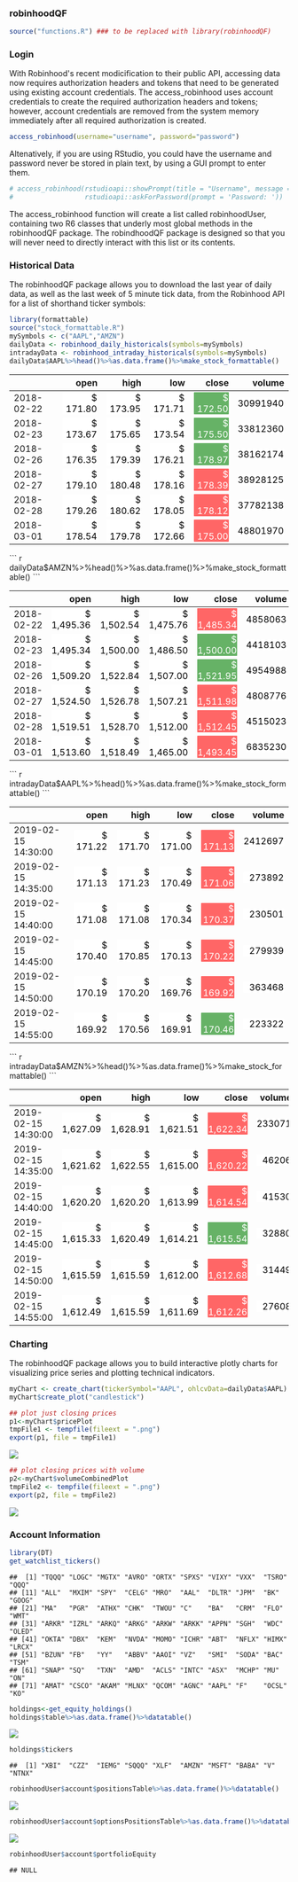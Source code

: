 ### robinhoodQF

``` r
source("functions.R") ### to be replaced with library(robinhoodQF)
```

### Login

With Robinhood's recent modicification to their public API, accessing data now requires authorization headers and tokens that need to be generated using existing account credentials. The access\_robinhood uses account credentials to create the required authorization headers and tokens; however, account credentials are removed from the system memory immediately after all required authorization is created.

``` r
access_robinhood(username="username", password="password")
```

Altenatively, if you are using RStudio, you could have the username and password never be stored in plain text, by using a GUI prompt to enter them.

``` r
# access_robinhood(rstudioapi::showPrompt(title = "Username", message = "Username", default = ""),
#                  rstudioapi::askForPassword(prompt = 'Password: '))
```

The access\_robinhood function will create a list called robinhoodUser, containing two R6 classes that underly most global methods in the robinhoodQF package. The robindhoodQF package is designed so that you will never need to directly interact with this list or its contents.

### Historical Data

The robinhoodQF package allows you to download the last year of daily data, as well as the last week of 5 minute tick data, from the Robinhood API for a list of shorthand ticker symbols:

``` r
library(formattable)
source("stock_formattable.R")
mySymbols <- c("AAPL","AMZN")
dailyData <- robinhood_daily_historicals(symbols=mySymbols)
intradayData <- robinhood_intraday_historicals(symbols=mySymbols)
dailyData$AAPL%>%head()%>%as.data.frame()%>%make_stock_formattable()
```

<table class="table table-condensed">
<thead>
<tr>
<th style="text-align:left;">
</th>
<th style="text-align:right;">
open
</th>
<th style="text-align:right;">
high
</th>
<th style="text-align:right;">
low
</th>
<th style="text-align:right;">
close
</th>
<th style="text-align:right;">
volume
</th>
</tr>
</thead>
<tbody>
<tr>
<td style="text-align:left;">
2018-02-22
</td>
<td style="text-align:right;">
<span style="display: block; border-radius: 1px; padding-right: 1px; color: black; background-color: white">$ 171.80</span>
</td>
<td style="text-align:right;">
<span style="display: block; border-radius: 1px; padding-right: 1px; color: black; background-color: white">$ 173.95</span>
</td>
<td style="text-align:right;">
<span style="display: block; border-radius: 1px; padding-right: 1px; color: black; background-color: white">$ 171.71</span>
</td>
<td style="text-align:right;">
<span style="display: block; border-radius: 1px; padding-right: 1px; color: white; background-color: #66b266">$ 172.50</span>
</td>
<td style="text-align:right;">
<span style="display: block; border-radius: 1px; padding-right: 1px; color: black; background-color: white">30991940</span>
</td>
</tr>
<tr>
<td style="text-align:left;">
2018-02-23
</td>
<td style="text-align:right;">
<span style="display: block; border-radius: 1px; padding-right: 1px; color: black; background-color: white">$ 173.67</span>
</td>
<td style="text-align:right;">
<span style="display: block; border-radius: 1px; padding-right: 1px; color: black; background-color: white">$ 175.65</span>
</td>
<td style="text-align:right;">
<span style="display: block; border-radius: 1px; padding-right: 1px; color: black; background-color: white">$ 173.54</span>
</td>
<td style="text-align:right;">
<span style="display: block; border-radius: 1px; padding-right: 1px; color: white; background-color: #66b266">$ 175.50</span>
</td>
<td style="text-align:right;">
<span style="display: block; border-radius: 1px; padding-right: 1px; color: black; background-color: white">33812360</span>
</td>
</tr>
<tr>
<td style="text-align:left;">
2018-02-26
</td>
<td style="text-align:right;">
<span style="display: block; border-radius: 1px; padding-right: 1px; color: black; background-color: white">$ 176.35</span>
</td>
<td style="text-align:right;">
<span style="display: block; border-radius: 1px; padding-right: 1px; color: black; background-color: white">$ 179.39</span>
</td>
<td style="text-align:right;">
<span style="display: block; border-radius: 1px; padding-right: 1px; color: black; background-color: white">$ 176.21</span>
</td>
<td style="text-align:right;">
<span style="display: block; border-radius: 1px; padding-right: 1px; color: white; background-color: #66b266">$ 178.97</span>
</td>
<td style="text-align:right;">
<span style="display: block; border-radius: 1px; padding-right: 1px; color: black; background-color: white">38162174</span>
</td>
</tr>
<tr>
<td style="text-align:left;">
2018-02-27
</td>
<td style="text-align:right;">
<span style="display: block; border-radius: 1px; padding-right: 1px; color: black; background-color: white">$ 179.10</span>
</td>
<td style="text-align:right;">
<span style="display: block; border-radius: 1px; padding-right: 1px; color: black; background-color: white">$ 180.48</span>
</td>
<td style="text-align:right;">
<span style="display: block; border-radius: 1px; padding-right: 1px; color: black; background-color: white">$ 178.16</span>
</td>
<td style="text-align:right;">
<span style="display: block; border-radius: 1px; padding-right: 1px; color: white; background-color: #FF6666">$ 178.39</span>
</td>
<td style="text-align:right;">
<span style="display: block; border-radius: 1px; padding-right: 1px; color: black; background-color: white">38928125</span>
</td>
</tr>
<tr>
<td style="text-align:left;">
2018-02-28
</td>
<td style="text-align:right;">
<span style="display: block; border-radius: 1px; padding-right: 1px; color: black; background-color: white">$ 179.26</span>
</td>
<td style="text-align:right;">
<span style="display: block; border-radius: 1px; padding-right: 1px; color: black; background-color: white">$ 180.62</span>
</td>
<td style="text-align:right;">
<span style="display: block; border-radius: 1px; padding-right: 1px; color: black; background-color: white">$ 178.05</span>
</td>
<td style="text-align:right;">
<span style="display: block; border-radius: 1px; padding-right: 1px; color: white; background-color: #FF6666">$ 178.12</span>
</td>
<td style="text-align:right;">
<span style="display: block; border-radius: 1px; padding-right: 1px; color: black; background-color: white">37782138</span>
</td>
</tr>
<tr>
<td style="text-align:left;">
2018-03-01
</td>
<td style="text-align:right;">
<span style="display: block; border-radius: 1px; padding-right: 1px; color: black; background-color: white">$ 178.54</span>
</td>
<td style="text-align:right;">
<span style="display: block; border-radius: 1px; padding-right: 1px; color: black; background-color: white">$ 179.78</span>
</td>
<td style="text-align:right;">
<span style="display: block; border-radius: 1px; padding-right: 1px; color: black; background-color: white">$ 172.66</span>
</td>
<td style="text-align:right;">
<span style="display: block; border-radius: 1px; padding-right: 1px; color: white; background-color: #FF6666">$ 175.00</span>
</td>
<td style="text-align:right;">
<span style="display: block; border-radius: 1px; padding-right: 1px; color: black; background-color: white">48801970</span>
</td>
</tr>
</tbody>
</table>
``` r
dailyData$AMZN%>%head()%>%as.data.frame()%>%make_stock_formattable()
```

<table class="table table-condensed">
<thead>
<tr>
<th style="text-align:left;">
</th>
<th style="text-align:right;">
open
</th>
<th style="text-align:right;">
high
</th>
<th style="text-align:right;">
low
</th>
<th style="text-align:right;">
close
</th>
<th style="text-align:right;">
volume
</th>
</tr>
</thead>
<tbody>
<tr>
<td style="text-align:left;">
2018-02-22
</td>
<td style="text-align:right;">
<span style="display: block; border-radius: 1px; padding-right: 1px; color: black; background-color: white">$ 1,495.36</span>
</td>
<td style="text-align:right;">
<span style="display: block; border-radius: 1px; padding-right: 1px; color: black; background-color: white">$ 1,502.54</span>
</td>
<td style="text-align:right;">
<span style="display: block; border-radius: 1px; padding-right: 1px; color: black; background-color: white">$ 1,475.76</span>
</td>
<td style="text-align:right;">
<span style="display: block; border-radius: 1px; padding-right: 1px; color: white; background-color: #FF6666">$ 1,485.34</span>
</td>
<td style="text-align:right;">
<span style="display: block; border-radius: 1px; padding-right: 1px; color: black; background-color: white">4858063</span>
</td>
</tr>
<tr>
<td style="text-align:left;">
2018-02-23
</td>
<td style="text-align:right;">
<span style="display: block; border-radius: 1px; padding-right: 1px; color: black; background-color: white">$ 1,495.34</span>
</td>
<td style="text-align:right;">
<span style="display: block; border-radius: 1px; padding-right: 1px; color: black; background-color: white">$ 1,500.00</span>
</td>
<td style="text-align:right;">
<span style="display: block; border-radius: 1px; padding-right: 1px; color: black; background-color: white">$ 1,486.50</span>
</td>
<td style="text-align:right;">
<span style="display: block; border-radius: 1px; padding-right: 1px; color: white; background-color: #66b266">$ 1,500.00</span>
</td>
<td style="text-align:right;">
<span style="display: block; border-radius: 1px; padding-right: 1px; color: black; background-color: white">4418103</span>
</td>
</tr>
<tr>
<td style="text-align:left;">
2018-02-26
</td>
<td style="text-align:right;">
<span style="display: block; border-radius: 1px; padding-right: 1px; color: black; background-color: white">$ 1,509.20</span>
</td>
<td style="text-align:right;">
<span style="display: block; border-radius: 1px; padding-right: 1px; color: black; background-color: white">$ 1,522.84</span>
</td>
<td style="text-align:right;">
<span style="display: block; border-radius: 1px; padding-right: 1px; color: black; background-color: white">$ 1,507.00</span>
</td>
<td style="text-align:right;">
<span style="display: block; border-radius: 1px; padding-right: 1px; color: white; background-color: #66b266">$ 1,521.95</span>
</td>
<td style="text-align:right;">
<span style="display: block; border-radius: 1px; padding-right: 1px; color: black; background-color: white">4954988</span>
</td>
</tr>
<tr>
<td style="text-align:left;">
2018-02-27
</td>
<td style="text-align:right;">
<span style="display: block; border-radius: 1px; padding-right: 1px; color: black; background-color: white">$ 1,524.50</span>
</td>
<td style="text-align:right;">
<span style="display: block; border-radius: 1px; padding-right: 1px; color: black; background-color: white">$ 1,526.78</span>
</td>
<td style="text-align:right;">
<span style="display: block; border-radius: 1px; padding-right: 1px; color: black; background-color: white">$ 1,507.21</span>
</td>
<td style="text-align:right;">
<span style="display: block; border-radius: 1px; padding-right: 1px; color: white; background-color: #FF6666">$ 1,511.98</span>
</td>
<td style="text-align:right;">
<span style="display: block; border-radius: 1px; padding-right: 1px; color: black; background-color: white">4808776</span>
</td>
</tr>
<tr>
<td style="text-align:left;">
2018-02-28
</td>
<td style="text-align:right;">
<span style="display: block; border-radius: 1px; padding-right: 1px; color: black; background-color: white">$ 1,519.51</span>
</td>
<td style="text-align:right;">
<span style="display: block; border-radius: 1px; padding-right: 1px; color: black; background-color: white">$ 1,528.70</span>
</td>
<td style="text-align:right;">
<span style="display: block; border-radius: 1px; padding-right: 1px; color: black; background-color: white">$ 1,512.00</span>
</td>
<td style="text-align:right;">
<span style="display: block; border-radius: 1px; padding-right: 1px; color: white; background-color: #FF6666">$ 1,512.45</span>
</td>
<td style="text-align:right;">
<span style="display: block; border-radius: 1px; padding-right: 1px; color: black; background-color: white">4515023</span>
</td>
</tr>
<tr>
<td style="text-align:left;">
2018-03-01
</td>
<td style="text-align:right;">
<span style="display: block; border-radius: 1px; padding-right: 1px; color: black; background-color: white">$ 1,513.60</span>
</td>
<td style="text-align:right;">
<span style="display: block; border-radius: 1px; padding-right: 1px; color: black; background-color: white">$ 1,518.49</span>
</td>
<td style="text-align:right;">
<span style="display: block; border-radius: 1px; padding-right: 1px; color: black; background-color: white">$ 1,465.00</span>
</td>
<td style="text-align:right;">
<span style="display: block; border-radius: 1px; padding-right: 1px; color: white; background-color: #FF6666">$ 1,493.45</span>
</td>
<td style="text-align:right;">
<span style="display: block; border-radius: 1px; padding-right: 1px; color: black; background-color: white">6835230</span>
</td>
</tr>
</tbody>
</table>
``` r
intradayData$AAPL%>%head()%>%as.data.frame()%>%make_stock_formattable()
```

<table class="table table-condensed">
<thead>
<tr>
<th style="text-align:left;">
</th>
<th style="text-align:right;">
open
</th>
<th style="text-align:right;">
high
</th>
<th style="text-align:right;">
low
</th>
<th style="text-align:right;">
close
</th>
<th style="text-align:right;">
volume
</th>
</tr>
</thead>
<tbody>
<tr>
<td style="text-align:left;">
2019-02-15 14:30:00
</td>
<td style="text-align:right;">
<span style="display: block; border-radius: 1px; padding-right: 1px; color: black; background-color: white">$ 171.22</span>
</td>
<td style="text-align:right;">
<span style="display: block; border-radius: 1px; padding-right: 1px; color: black; background-color: white">$ 171.70</span>
</td>
<td style="text-align:right;">
<span style="display: block; border-radius: 1px; padding-right: 1px; color: black; background-color: white">$ 171.00</span>
</td>
<td style="text-align:right;">
<span style="display: block; border-radius: 1px; padding-right: 1px; color: white; background-color: #FF6666">$ 171.13</span>
</td>
<td style="text-align:right;">
<span style="display: block; border-radius: 1px; padding-right: 1px; color: black; background-color: white">2412697</span>
</td>
</tr>
<tr>
<td style="text-align:left;">
2019-02-15 14:35:00
</td>
<td style="text-align:right;">
<span style="display: block; border-radius: 1px; padding-right: 1px; color: black; background-color: white">$ 171.13</span>
</td>
<td style="text-align:right;">
<span style="display: block; border-radius: 1px; padding-right: 1px; color: black; background-color: white">$ 171.23</span>
</td>
<td style="text-align:right;">
<span style="display: block; border-radius: 1px; padding-right: 1px; color: black; background-color: white">$ 170.49</span>
</td>
<td style="text-align:right;">
<span style="display: block; border-radius: 1px; padding-right: 1px; color: white; background-color: #FF6666">$ 171.06</span>
</td>
<td style="text-align:right;">
<span style="display: block; border-radius: 1px; padding-right: 1px; color: black; background-color: white">273892</span>
</td>
</tr>
<tr>
<td style="text-align:left;">
2019-02-15 14:40:00
</td>
<td style="text-align:right;">
<span style="display: block; border-radius: 1px; padding-right: 1px; color: black; background-color: white">$ 171.08</span>
</td>
<td style="text-align:right;">
<span style="display: block; border-radius: 1px; padding-right: 1px; color: black; background-color: white">$ 171.08</span>
</td>
<td style="text-align:right;">
<span style="display: block; border-radius: 1px; padding-right: 1px; color: black; background-color: white">$ 170.34</span>
</td>
<td style="text-align:right;">
<span style="display: block; border-radius: 1px; padding-right: 1px; color: white; background-color: #FF6666">$ 170.37</span>
</td>
<td style="text-align:right;">
<span style="display: block; border-radius: 1px; padding-right: 1px; color: black; background-color: white">230501</span>
</td>
</tr>
<tr>
<td style="text-align:left;">
2019-02-15 14:45:00
</td>
<td style="text-align:right;">
<span style="display: block; border-radius: 1px; padding-right: 1px; color: black; background-color: white">$ 170.40</span>
</td>
<td style="text-align:right;">
<span style="display: block; border-radius: 1px; padding-right: 1px; color: black; background-color: white">$ 170.85</span>
</td>
<td style="text-align:right;">
<span style="display: block; border-radius: 1px; padding-right: 1px; color: black; background-color: white">$ 170.13</span>
</td>
<td style="text-align:right;">
<span style="display: block; border-radius: 1px; padding-right: 1px; color: white; background-color: #FF6666">$ 170.22</span>
</td>
<td style="text-align:right;">
<span style="display: block; border-radius: 1px; padding-right: 1px; color: black; background-color: white">279939</span>
</td>
</tr>
<tr>
<td style="text-align:left;">
2019-02-15 14:50:00
</td>
<td style="text-align:right;">
<span style="display: block; border-radius: 1px; padding-right: 1px; color: black; background-color: white">$ 170.19</span>
</td>
<td style="text-align:right;">
<span style="display: block; border-radius: 1px; padding-right: 1px; color: black; background-color: white">$ 170.20</span>
</td>
<td style="text-align:right;">
<span style="display: block; border-radius: 1px; padding-right: 1px; color: black; background-color: white">$ 169.76</span>
</td>
<td style="text-align:right;">
<span style="display: block; border-radius: 1px; padding-right: 1px; color: white; background-color: #FF6666">$ 169.92</span>
</td>
<td style="text-align:right;">
<span style="display: block; border-radius: 1px; padding-right: 1px; color: black; background-color: white">363468</span>
</td>
</tr>
<tr>
<td style="text-align:left;">
2019-02-15 14:55:00
</td>
<td style="text-align:right;">
<span style="display: block; border-radius: 1px; padding-right: 1px; color: black; background-color: white">$ 169.92</span>
</td>
<td style="text-align:right;">
<span style="display: block; border-radius: 1px; padding-right: 1px; color: black; background-color: white">$ 170.56</span>
</td>
<td style="text-align:right;">
<span style="display: block; border-radius: 1px; padding-right: 1px; color: black; background-color: white">$ 169.91</span>
</td>
<td style="text-align:right;">
<span style="display: block; border-radius: 1px; padding-right: 1px; color: white; background-color: #66b266">$ 170.46</span>
</td>
<td style="text-align:right;">
<span style="display: block; border-radius: 1px; padding-right: 1px; color: black; background-color: white">223322</span>
</td>
</tr>
</tbody>
</table>
``` r
intradayData$AMZN%>%head()%>%as.data.frame()%>%make_stock_formattable()
```

<table class="table table-condensed">
<thead>
<tr>
<th style="text-align:left;">
</th>
<th style="text-align:right;">
open
</th>
<th style="text-align:right;">
high
</th>
<th style="text-align:right;">
low
</th>
<th style="text-align:right;">
close
</th>
<th style="text-align:right;">
volume
</th>
</tr>
</thead>
<tbody>
<tr>
<td style="text-align:left;">
2019-02-15 14:30:00
</td>
<td style="text-align:right;">
<span style="display: block; border-radius: 1px; padding-right: 1px; color: black; background-color: white">$ 1,627.09</span>
</td>
<td style="text-align:right;">
<span style="display: block; border-radius: 1px; padding-right: 1px; color: black; background-color: white">$ 1,628.91</span>
</td>
<td style="text-align:right;">
<span style="display: block; border-radius: 1px; padding-right: 1px; color: black; background-color: white">$ 1,621.51</span>
</td>
<td style="text-align:right;">
<span style="display: block; border-radius: 1px; padding-right: 1px; color: white; background-color: #FF6666">$ 1,622.34</span>
</td>
<td style="text-align:right;">
<span style="display: block; border-radius: 1px; padding-right: 1px; color: black; background-color: white">233071</span>
</td>
</tr>
<tr>
<td style="text-align:left;">
2019-02-15 14:35:00
</td>
<td style="text-align:right;">
<span style="display: block; border-radius: 1px; padding-right: 1px; color: black; background-color: white">$ 1,621.62</span>
</td>
<td style="text-align:right;">
<span style="display: block; border-radius: 1px; padding-right: 1px; color: black; background-color: white">$ 1,622.55</span>
</td>
<td style="text-align:right;">
<span style="display: block; border-radius: 1px; padding-right: 1px; color: black; background-color: white">$ 1,615.00</span>
</td>
<td style="text-align:right;">
<span style="display: block; border-radius: 1px; padding-right: 1px; color: white; background-color: #FF6666">$ 1,620.22</span>
</td>
<td style="text-align:right;">
<span style="display: block; border-radius: 1px; padding-right: 1px; color: black; background-color: white">46206</span>
</td>
</tr>
<tr>
<td style="text-align:left;">
2019-02-15 14:40:00
</td>
<td style="text-align:right;">
<span style="display: block; border-radius: 1px; padding-right: 1px; color: black; background-color: white">$ 1,620.20</span>
</td>
<td style="text-align:right;">
<span style="display: block; border-radius: 1px; padding-right: 1px; color: black; background-color: white">$ 1,620.20</span>
</td>
<td style="text-align:right;">
<span style="display: block; border-radius: 1px; padding-right: 1px; color: black; background-color: white">$ 1,613.99</span>
</td>
<td style="text-align:right;">
<span style="display: block; border-radius: 1px; padding-right: 1px; color: white; background-color: #FF6666">$ 1,614.54</span>
</td>
<td style="text-align:right;">
<span style="display: block; border-radius: 1px; padding-right: 1px; color: black; background-color: white">41530</span>
</td>
</tr>
<tr>
<td style="text-align:left;">
2019-02-15 14:45:00
</td>
<td style="text-align:right;">
<span style="display: block; border-radius: 1px; padding-right: 1px; color: black; background-color: white">$ 1,615.33</span>
</td>
<td style="text-align:right;">
<span style="display: block; border-radius: 1px; padding-right: 1px; color: black; background-color: white">$ 1,620.49</span>
</td>
<td style="text-align:right;">
<span style="display: block; border-radius: 1px; padding-right: 1px; color: black; background-color: white">$ 1,614.21</span>
</td>
<td style="text-align:right;">
<span style="display: block; border-radius: 1px; padding-right: 1px; color: white; background-color: #66b266">$ 1,615.54</span>
</td>
<td style="text-align:right;">
<span style="display: block; border-radius: 1px; padding-right: 1px; color: black; background-color: white">32880</span>
</td>
</tr>
<tr>
<td style="text-align:left;">
2019-02-15 14:50:00
</td>
<td style="text-align:right;">
<span style="display: block; border-radius: 1px; padding-right: 1px; color: black; background-color: white">$ 1,615.59</span>
</td>
<td style="text-align:right;">
<span style="display: block; border-radius: 1px; padding-right: 1px; color: black; background-color: white">$ 1,615.59</span>
</td>
<td style="text-align:right;">
<span style="display: block; border-radius: 1px; padding-right: 1px; color: black; background-color: white">$ 1,612.00</span>
</td>
<td style="text-align:right;">
<span style="display: block; border-radius: 1px; padding-right: 1px; color: white; background-color: #FF6666">$ 1,612.68</span>
</td>
<td style="text-align:right;">
<span style="display: block; border-radius: 1px; padding-right: 1px; color: black; background-color: white">31449</span>
</td>
</tr>
<tr>
<td style="text-align:left;">
2019-02-15 14:55:00
</td>
<td style="text-align:right;">
<span style="display: block; border-radius: 1px; padding-right: 1px; color: black; background-color: white">$ 1,612.49</span>
</td>
<td style="text-align:right;">
<span style="display: block; border-radius: 1px; padding-right: 1px; color: black; background-color: white">$ 1,615.59</span>
</td>
<td style="text-align:right;">
<span style="display: block; border-radius: 1px; padding-right: 1px; color: black; background-color: white">$ 1,611.69</span>
</td>
<td style="text-align:right;">
<span style="display: block; border-radius: 1px; padding-right: 1px; color: white; background-color: #FF6666">$ 1,612.26</span>
</td>
<td style="text-align:right;">
<span style="display: block; border-radius: 1px; padding-right: 1px; color: black; background-color: white">27608</span>
</td>
</tr>
</tbody>
</table>

### Charting

The robinhoodQF package allows you to build interactive plotly charts for visualizing price series and plotting technical indicators.

``` r
myChart <- create_chart(tickerSymbol="AAPL", ohlcvData=dailyData$AAPL)
myChart$create_plot("candlestick")

## plot just closing prices
p1<-myChart$pricePlot
tmpFile1 <- tempfile(fileext = ".png")
export(p1, file = tmpFile1)
```

![](README_files/figure-markdown_github/unnamed-chunk-5-1.png)

``` r
## plot closing prices with volume
p2<-myChart$volumeCombinedPlot
tmpFile2 <- tempfile(fileext = ".png")
export(p2, file = tmpFile2)
```

![](README_files/figure-markdown_github/unnamed-chunk-5-2.png)

### Account Information

``` r
library(DT)
get_watchlist_tickers()
```

    ##  [1] "TQQQ" "LOGC" "MGTX" "AVRO" "ORTX" "SPXS" "VIXY" "VXX"  "TSRO" "QQQ" 
    ## [11] "ALL"  "MXIM" "SPY"  "CELG" "MRO"  "AAL"  "DLTR" "JPM"  "BK"   "GOOG"
    ## [21] "MA"   "PGR"  "ATHX" "CHK"  "TWOU" "C"    "BA"   "CRM"  "FLO"  "WMT" 
    ## [31] "ARKR" "IZRL" "ARKQ" "ARKG" "ARKW" "ARKK" "APPN" "SGH"  "WDC"  "OLED"
    ## [41] "OKTA" "DBX"  "KEM"  "NVDA" "MOMO" "ICHR" "ABT"  "NFLX" "HIMX" "LRCX"
    ## [51] "BZUN" "FB"   "YY"   "ABBV" "AAOI" "VZ"   "SMI"  "SODA" "BAC"  "TSM" 
    ## [61] "SNAP" "SQ"   "TXN"  "AMD"  "ACLS" "INTC" "ASX"  "MCHP" "MU"   "ON"  
    ## [71] "AMAT" "CSCO" "AKAM" "MLNX" "QCOM" "AGNC" "AAPL" "F"    "OCSL" "KO"

``` r
holdings<-get_equity_holdings()
holdings$table%>%as.data.frame()%>%datatable()
```

![](README_files/figure-markdown_github/unnamed-chunk-6-1.png)

``` r
holdings$tickers
```

    ##  [1] "XBI"  "CZZ"  "IEMG" "SQQQ" "XLF"  "AMZN" "MSFT" "BABA" "V"    "NTNX"

``` r
robinhoodUser$account$positionsTable%>%as.data.frame()%>%datatable()
```

![](README_files/figure-markdown_github/unnamed-chunk-7-1.png)

``` r
robinhoodUser$account$optionsPositionsTable%>%as.data.frame()%>%datatable()
```

![](README_files/figure-markdown_github/unnamed-chunk-8-1.png)

``` r
robinhoodUser$account$portfolioEquity
```

    ## NULL
